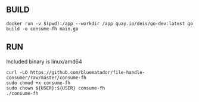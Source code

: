 
BUILD
----------

```
docker run -v $(pwd):/app --workdir /app quay.io/deis/go-dev:latest go build -o consume-fh main.go
```

RUN
----------

Included binary is linux/amd64

```
curl -LO https://github.com/bluematador/file-handle-consumer/raw/master/consume-fh
sudo chmod +x consume-fh
sudo chown ${USER}:${USER} consume-fh
./consume-fh
```